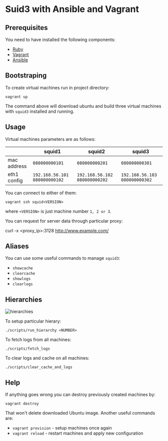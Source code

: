 # Suid3 with Ansible and Vagrant

## Prerequisites

You need to have installed the following components:

- [Ruby](https://www.ruby-lang.org/en/installation/)
- [Vagrant](https://www.vagrantup.com/downloads.html)
- [Ansible](http://docs.ansible.com/intro_installation.html)

## Bootstraping

To create virtual machines run in project directory:

    vagrant up

The command above will download ubuntu and build three virtual machines with `squid3` installed and running.

## Usage

Virtual machines parameters are as follows:

|             | squid1                          | squid2                          | squid3                          |
|-------------|---------------------------------|---------------------------------|---------------------------------|
| mac address | `080000000101`                  | `080000000201`                  | `080000000301`                  |
| eth1 config | `192.168.56.101` `080000000102` | `192.168.56.102` `080000000202` | `192.168.56.103` `080000000302` |

You can connect to either of them:

    vagrant ssh squid<VERSION>

where `<VERSION>` is just machine number `1, 2 or 3`.

You can request for server data through particular proxy:

  curl -x <proxy_ip>:3128 http://www.example.com/

## Aliases

You can use some useful commands to manage `squid3`:

- `showcache`
- `clearcache`
- `showlogs`
- `clearlogs`

## Hierarchies

![hierarchies](https://d2oawfjgoy88bd.cloudfront.net/538df4ae007791166b92a197/538df4c8007791166b92a19a/5460836238d3871419ab800a.png?Expires=1415697719&Signature=DCW26fcrGKUiAnwr-zhyWqyOOPbUdljtmKFkNrs7Iy5eXIuUU0Majz7tEaZMSOemPZBBU6lUA8tqDJOvzNnI8JozdCvJXCoPzLKJX8JgTsxFw7OUlVS2dyiKi~8qtCYMUlWABBzYrW-RY8uZ1EreaRl6-kPDyC2eacIXcMt0mypWAuyiF-jksoN5iaZj-0tdRvZBiy9LRab-xF2a63T3nMY8AYqsX8tSZXyQJKjR1syHDpx81g5JFdta5WPRSV2iY0RMYbDPlKOH6Hg2jIpbAW5BCXjP6VngWNDphWityvLbp-nn6VNGxQSQcxUCCdIyVzAooUWwLtzbOkbHJ4crnQ__&Key-Pair-Id=APKAJHEJJBIZWFB73RSA)

To setup particular hierary:

    ./scripts/run_hierarchy <NUMBER>

To fetch logs from all machines:

    ./scripts/fetch_logs

To clear logs and cache on all machines:

    ./scripts/clear_cache_and_logs

## Help

If anything goes wrong you can destroy previously created machines by:

    vagrant destroy

That won't delete downloaded Ubuntu image. Another useful commands are:

- `vagrant provision` - setup machines once again
- `vagrant reload` - restart machines and apply new configuration

